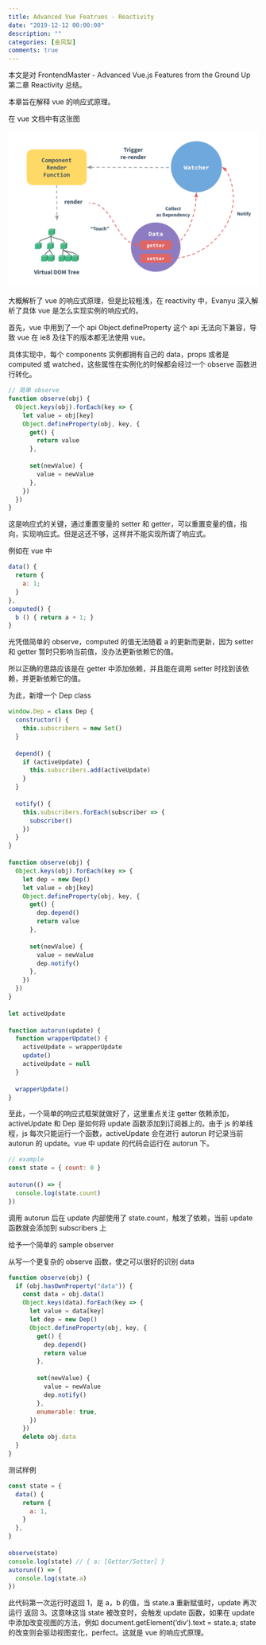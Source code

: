 ```yaml
---
title: Advanced Vue Featrues - Reactivity
date: "2019-12-12 00:00:00"
description: ""
categories: [金风梨]
comments: true
---
```


本文是对 FrontendMaster - Advanced Vue.js Features from the Ground Up 第二章 Reactivity 总结。

本章旨在解释 vue 的响应式原理。

在 vue 文档中有这张图

![image](assets/1240-20200817211931708.png)

大概解析了 vue 的响应式原理，但是比较粗浅，在 reactivity 中，Evanyu 深入解析了具体 vue 是怎么实现实例的响应式的。

首先，vue 中用到了一个 api Object.defineProperty 这个 api 无法向下兼容，导致 vue 在 ie8 及往下的版本都无法使用 vue。

具体实现中，每个 components 实例都拥有自己的 data，props 或者是 computed 或 watched，这些属性在实例化的时候都会经过一个 observe 函数进行转化。

```javascript
// 简单 observe
function observe(obj) {
  Object.keys(obj).forEach(key => {
    let value = obj[key]
    Object.defineProperty(obj, key, {
      get() {
        return value
      },

      set(newValue) {
        value = newValue
      },
    })
  })
}
```

这是响应式的关键，通过重置变量的 setter 和 getter，可以重置变量的值，指向，实现响应式。但是这还不够，这样并不能实现所谓了响应式。

例如在 vue 中

```javascript
data() {
  return {
    a: 1;
  }
},
computed() {
  b () { return a + 1; }
}
```

光凭借简单的 observe，computed 的值无法随着 a 的更新而更新，因为 setter 和 getter 暂时只影响当前值，没办法更新依赖它的值。

所以正确的思路应该是在 getter 中添加依赖，并且能在调用 setter 时找到该依赖，并更新依赖它的值。

为此，新增一个 Dep class

```javascript
window.Dep = class Dep {
  constructor() {
    this.subscribers = new Set()
  }

  depend() {
    if (activeUpdate) {
      this.subscribers.add(activeUpdate)
    }
  }

  notify() {
    this.subscribers.forEach(subscriber => {
      subscriber()
    })
  }
}

function observe(obj) {
  Object.keys(obj).forEach(key => {
    let dep = new Dep()
    let value = obj[key]
    Object.defineProperty(obj, key, {
      get() {
        dep.depend()
        return value
      },

      set(newValue) {
        value = newValue
        dep.notify()
      },
    })
  })
}

let activeUpdate

function autorun(update) {
  function wrapperUpdate() {
    activeUpdate = wrapperUpdate
    update()
    activeUpdate = null
  }

  wrapperUpdate()
}
```

至此，一个简单的响应式框架就做好了，这里重点关注 getter 依赖添加，activeUpdate 和 Dep 是如何将 update 函数添加到订阅器上的。由于 js 的单线程，js 每次只能运行一个函数，activeUpdate 会在进行 autorun 时记录当前 autorun 的 update。vue 中 update 的代码会运行在 autorun 下。

```javascript
// example
const state = { count: 0 }

autorun(() => {
  console.log(state.count)
})
```

调用 autorun 后在 update 内部使用了 state.count，触发了依赖，当前 update 函数就会添加到 subscribers 上

给予一个简单的 sample observer

从写一个更复杂的 observe 函数，使之可以很好的识别 data

```javascript
function observe(obj) {
  if (obj.hasOwnProperty("data")) {
    const data = obj.data()
    Object.keys(data).forEach(key => {
      let value = data[key]
      let dep = new Dep()
      Object.defineProperty(obj, key, {
        get() {
          dep.depend()
          return value
        },

        set(newValue) {
          value = newValue
          dep.notify()
        },
        enumerable: true,
      })
    })
    delete obj.data
  }
}
```

测试样例

```javascript
const state = {
  data() {
    return {
      a: 1,
    }
  },
}

observe(state)
console.log(state) // { a: [Getter/Setter] }
autorun(() => {
  console.log(state.a)
})
```

此代码第一次运行时返回 1，是 a，b 的值，当 state.a 重新赋值时，update 再次运行 返回 3。这意味这当 state 被改变时，会触发 update 函数，如果在 update 中添加改变视图的方法，例如 document.getElement(‘div‘).text = state.a; state 的改变则会驱动视图变化，perfect。这就是 vue 的响应式原理。
